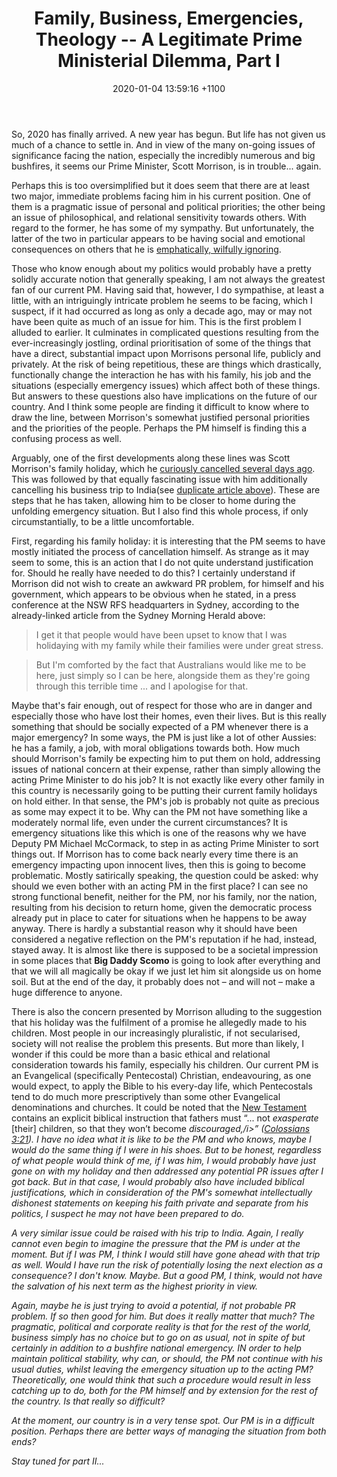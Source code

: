 ﻿---
layout: post
title: "Family, Business, Emergencies, Theology -- A Legitimate Prime Ministerial Dilemma, Part I"
date: 2020-01-04 13:59:16 +1100
categories: Politics, Theology, Business, Scomo, PMAust.
description: "... A new year has begun.  But life has not given us much of a chance to settle in.  And in view of the many on-going issues of significance facing the nation, especially the incredibly numerous and big bushfires, it seems our Prime Minister, Scott Morrison, is in trouble..."
---

So, 2020 has finally arrived.  A new year has begun.  But life has not given us much of a chance to settle in.  And in view of the many on-going issues of significance facing the nation, especially the incredibly numerous and big bushfires, it seems our Prime Minister, Scott Morrison, is in trouble... again.

Perhaps this is too oversimplified but it does seem that there are at least two major, immediate problems facing him in his current position.  One of them is a pragmatic issue of personal and political priorities; the other being an issue of philosophical, and relational sensitivity towards others.  With regard to the former, he has some of my sympathy.  But unfortunately, the latter of the two in particular appears to be having social and emotional consequences on others that he is [emphatically, wilfully ignoring](https://www.abc.net.au/news/2020-01-03/scott-morrison-responds-to-angry-criticism-bushfire-victims/11839674).

Those who know enough about my politics would probably have a pretty solidly accurate notion that generally speaking, I am not always the greatest fan of our current PM.  Having said that, however, I do sympathise, at least a little, with an intriguingly intricate problem he seems to be facing, which I suspect, if it had occurred as long as only a decade ago, may or may not have been quite as much of an issue for him.  This is the first problem I alluded to earlier.  It culminates in complicated questions resulting from the ever-increasingly jostling, ordinal prioritisation of some of the things that have a direct, substantial impact upon Morrisons personal life, publicly and privately.  At the risk of being repetitious, these are things which drastically, functionally change the interaction he has with his family, his job and the situations (especially emergency issues) which affect both of these things.  But answers to these questions also have implications on the future of our country.  And I think some people are finding it difficult to know where to draw the line, between Morrison's somewhat justified personal priorities and the priorities of the people.  Perhaps the PM himself is finding this a confusing process as well.

Arguably, one of the first developments along these lines was Scott Morrison's family holiday, which he [curiously cancelled several days ago](https://www.smh.com.au/national/i-accept-the-criticism-scott-morrison-apologises-for-family-holiday-20191222-p53m6o.html).
This was followed by that equally fascinating issue with him additionally cancelling his business trip to India(see [duplicate article above](https://www.abc.net.au/news/2020-01-03/scott-morrison-responds-to-angry-criticism-bushfire-victims/11839674)).  These are steps that he has taken, allowing him to be closer to home during the unfolding emergency situation.  But I also find this whole process, if only circumstantially, to be a little uncomfortable.

First, regarding his family holiday: it is interesting that the PM seems to have mostly initiated the process of cancellation himself.  As strange as it may seem to some, this is an action that I do not quite understand justification for.  Should he really have needed to do this? I certainly understand if Morrison did not wish to create an awkward PR problem, for himself and his government, which appears to be obvious when he stated, in a press conference at the NSW RFS headquarters in Sydney, according to the already-linked article from the Sydney Morning Herald above:
<blockquote>I get it that people would have been upset to know that I was holidaying with my family while their families were under great stress.</blockquote>
<blockquote>But I'm comforted by the fact that Australians would like me to be here, just simply so I can be here, alongside them as they're going through this terrible time ... and I apologise for that.</blockquote>

Maybe that's fair enough, out of respect for those who are in danger and especially those who have lost their homes, even their lives.  But is this really something that should be socially expected of a PM whenever there is a major emergency? In some ways, the PM is just like a lot of other Aussies: he has a family, a job, with moral obligations towards both.  How much should Morrison's  family be expecting him to put them on hold, addressing issues of national concern at their expense, rather than simply allowing the acting Prime Minister to do his job? It is not exactly like every other family in this country is necessarily going to be putting their current family holidays on hold either.  In that sense, the PM's job is probably not quite as precious as some may expect it to be.  Why can the PM not have something like a moderately normal life, even under the current circumstances? It is emergency situations like this which is one of the reasons why we have Deputy PM Michael McCormack, to step in as acting Prime Minister to sort things out.  If Morrison has to come back nearly every time there is an emergency impacting upon innocent lives, then this is going to become problematic.  Mostly satirically speaking, the question could be asked: why should we even bother with an acting PM in the first place? I can see no strong functional benefit, neither for the PM, nor his family, nor the nation, resulting from his decision to return home, given the democratic process already put in place to cater for situations when he happens to be away anyway.  There is hardly a substantial reason why it should have been considered a negative reflection on the PM's reputation if he had, instead, stayed away.  It is almost like there is supposed to be  a societal impression in some places that <b>Big Daddy Scomo</b> is going to look after everything and that we will all magically be okay if we just let him sit alongside us on home soil.  But at the end of the day, it probably does not &ndash; and will not &ndash; make a huge difference to anyone.

There is also the concern presented by Morrison alluding to the suggestion that his holiday was the fulfilment of a promise he allegedly made to his children.  Most people in our increasingly pluralistic, if not secularised, society will not realise the problem this presents.  But more than likely, I wonder if this could be more than a basic ethical and relational consideration towards his family, especially his children.  Our current PM is an Evangelical (specifically Pentecostal) Christian, endeavouring, as one would expect, to apply the Bible to his every-day life, which Pentecostals tend to do much more prescriptively than some other Evangelical denominations and churches.  It could be noted that the [New Testament](https://www.britannica.com/topic/New-Testament) contains an explicit biblical instruction that fathers must &ldquo;... not <i>exasperate</i> [their] children, so that they won’t become <i>discouraged,/i>&rdquo; ([Colossians 3:21](https://www.biblegateway.com/passage/?search=col+3&version=CSB)).  I have no idea what it is like to be the PM and who knows, maybe I would do the same thing if I were in his shoes.  But to be honest, regardless of what people would think of me, if I was him, I would probably have just gone on with my holiday and then addressed any potential PR issues after I got back.  But in that case, I would probably also have included biblical justifications, which in consideration of the PM's somewhat intellectually dishonest statements on keeping his faith private and separate from his politics, I suspect he may not have been prepared to do.

A very similar issue could be raised with his trip to India.  Again, I really cannot even begin to imagine the pressure that the PM is under at the moment.  But if I was PM, I think I would still have gone ahead with that trip as well.  Would I have run the risk of potentially losing the next election as a consequence? I don't know.  Maybe.  But a good PM, I think, would not have the salvation of his next term as the highest priority in view.

Again, maybe he is just trying to avoid a potential, if not probable PR problem.  If so then good for him.  But does it really matter that much? The pragmatic, political and corporate reality is that for the rest of the world, business simply has no choice but to go on as usual, not in spite of but certainly in addition to a bushfire national emergency.  IN order to help maintain political stability, why can, or should, the PM not continue with his usual duties, whilst leaving the emergency situation up to the acting PM? Theoretically, one would think that such a procedure would result in less catching up to do, both for the PM himself and by extension for the rest of the country.  Is that really so difficult?

At the moment, our country is in a very tense spot.  Our PM is in a difficult position.  Perhaps there are better ways of managing the situation from both ends?

Stay tuned for part II...